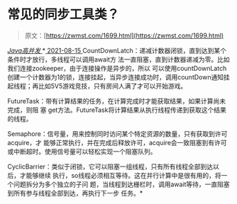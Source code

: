 <!--yml
category: 未分类
date: 0001-01-01 00:00:00
--->

# 常见的同步工具类？

> 原文：[https://zwmst.com/1699.html](https://zwmst.com/1699.html)

   [ *Java高并发* ](https://zwmst.com/java%e9%ab%98%e5%b9%b6%e5%8f%91)*[ <time datetime="2021-08-15T16:15:30+08:00"> 2021-08-15 </time> ](https://zwmst.com/1699.html)  CountDownLatch：递减计数器闭锁，直到达到某个条件时才放行，多线程可以调用await方 法一直阻塞，直到计数器递减为零。比如我们连接zookeeper，由于连接操作是异步的，所以 可以使用countDownLatch创建一个计数器为1的锁，连接挂起，当异步连接成功时，调用countDown通知挂起线程；再比如5V5游戏竞技，只有房间人满了才可以开始游戏。

FutureTask：带有计算结果的任务，在计算完成时才能获取结果，如果计算尚未完成，则阻 塞 get方法。FutureTask将计算结果从执行线程传递到获取这个结果的线程。

Semaphore：信号量，用来控制同时访问某个特定资源的数量，只有获取到许可acquire，才 能够正常执行，并在完成后释放许可，acquire会一致阻塞到有许可或中断超时。使用信号量可以轻松实现一个阻塞队列。

CyclicBarrier：类似于闭锁，它可以阻塞一组线程，只有所有线程全部到达以后，才能够继续 执行，so线程必须相互等待。这在并行计算中是很有用的，将一个问题拆分为多个独立的子问 题，当线程到达栅栏时，调用await等待，一直阻塞到所有参与线程全部到达，再执行下一步 任务。*